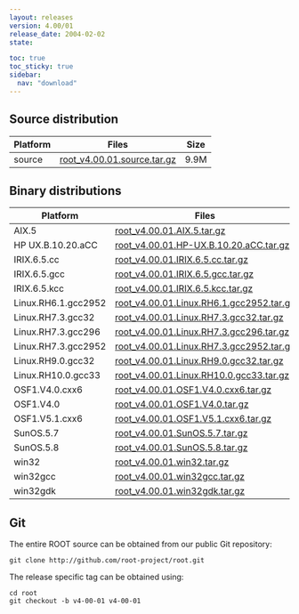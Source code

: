 ```yaml
---
layout: releases
version: 4.00/01
release_date: 2004-02-02
state:

toc: true
toc_sticky: true
sidebar:
  nav: "download"
---
```



## Source distribution

| Platform       | Files | Size |
|-----------|-------|-----|
| source | [root_v4.00.01.source.tar.gz](https://root.cern.ch/download/root_v4.00.01.source.tar.gz) | 9.9M |


## Binary distributions

| Platform       | Files | Size |
|-----------|-------|-----|
| AIX.5 | [root_v4.00.01.AIX.5.tar.gz](https://root.cern.ch/download/root_v4.00.01.AIX.5.tar.gz) |  19M |
| HP UX.B.10.20.aCC | [root_v4.00.01.HP-UX.B.10.20.aCC.tar.gz](https://root.cern.ch/download/root_v4.00.01.HP-UX.B.10.20.aCC.tar.gz) |  22M |
| IRIX.6.5.cc | [root_v4.00.01.IRIX.6.5.cc.tar.gz](https://root.cern.ch/download/root_v4.00.01.IRIX.6.5.cc.tar.gz) |  19M |
| IRIX.6.5.gcc | [root_v4.00.01.IRIX.6.5.gcc.tar.gz](https://root.cern.ch/download/root_v4.00.01.IRIX.6.5.gcc.tar.gz) |  20M |
| IRIX.6.5.kcc | [root_v4.00.01.IRIX.6.5.kcc.tar.gz](https://root.cern.ch/download/root_v4.00.01.IRIX.6.5.kcc.tar.gz) |  18M |
| Linux.RH6.1.gcc2952 | [root_v4.00.01.Linux.RH6.1.gcc2952.tar.gz](https://root.cern.ch/download/root_v4.00.01.Linux.RH6.1.gcc2952.tar.gz) |  16M |
| Linux.RH7.3.gcc32 | [root_v4.00.01.Linux.RH7.3.gcc32.tar.gz](https://root.cern.ch/download/root_v4.00.01.Linux.RH7.3.gcc32.tar.gz) |  14M |
| Linux.RH7.3.gcc296 | [root_v4.00.01.Linux.RH7.3.gcc296.tar.gz](https://root.cern.ch/download/root_v4.00.01.Linux.RH7.3.gcc296.tar.gz) |  18M |
| Linux.RH7.3.gcc2952 | [root_v4.00.01.Linux.RH7.3.gcc2952.tar.gz](https://root.cern.ch/download/root_v4.00.01.Linux.RH7.3.gcc2952.tar.gz) |  15M |
| Linux.RH9.0.gcc32 | [root_v4.00.01.Linux.RH9.0.gcc32.tar.gz](https://root.cern.ch/download/root_v4.00.01.Linux.RH9.0.gcc32.tar.gz) |  14M |
| Linux.RH10.0.gcc33 | [root_v4.00.01.Linux.RH10.0.gcc33.tar.gz](https://root.cern.ch/download/root_v4.00.01.Linux.RH10.0.gcc33.tar.gz) |  13M |
| OSF1.V4.0.cxx6 | [root_v4.00.01.OSF1.V4.0.cxx6.tar.gz](https://root.cern.ch/download/root_v4.00.01.OSF1.V4.0.cxx6.tar.gz) |  18M |
| OSF1.V4.0 | [root_v4.00.01.OSF1.V4.0.tar.gz](https://root.cern.ch/download/root_v4.00.01.OSF1.V4.0.tar.gz) |  21M |
| OSF1.V5.1.cxx6 | [root_v4.00.01.OSF1.V5.1.cxx6.tar.gz](https://root.cern.ch/download/root_v4.00.01.OSF1.V5.1.cxx6.tar.gz) |  18M |
| SunOS.5.7 | [root_v4.00.01.SunOS.5.7.tar.gz](https://root.cern.ch/download/root_v4.00.01.SunOS.5.7.tar.gz) |  20M |
| SunOS.5.8 | [root_v4.00.01.SunOS.5.8.tar.gz](https://root.cern.ch/download/root_v4.00.01.SunOS.5.8.tar.gz) |  19M |
| win32 | [root_v4.00.01.win32.tar.gz](https://root.cern.ch/download/root_v4.00.01.win32.tar.gz) |  16M |
| win32gcc | [root_v4.00.01.win32gcc.tar.gz](https://root.cern.ch/download/root_v4.00.01.win32gcc.tar.gz) |  20M |
| win32gdk | [root_v4.00.01.win32gdk.tar.gz](https://root.cern.ch/download/root_v4.00.01.win32gdk.tar.gz) |  16M |


## Git
The entire ROOT source can be obtained from our public Git repository:

~~~
git clone http://github.com/root-project/root.git
~~~
The release specific tag can be obtained using:
~~~
cd root
git checkout -b v4-00-01 v4-00-01
~~~


